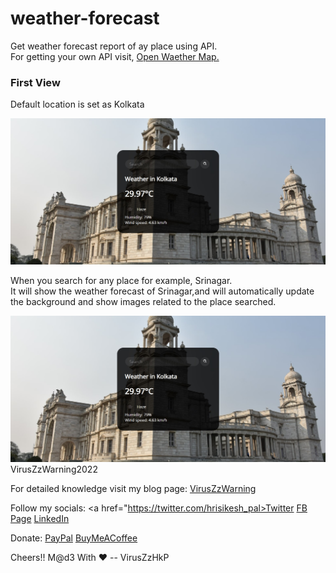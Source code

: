 # weather-forecast
 Get weather forecast report of ay place using API.<br>For getting your own API visit, <a href="https://openweathermap.org/">Open Waether Map.</a>

<h3>First View</h3>
<p>Default location is set as Kolkata</p>
<img src="demo/kol.jpg" alt="kolkata weather" class="pic">
<p>When you search for any place for example, Srinagar.<br>It will show the weather forecast of Srinagar,and will automatically update the background and show images related to the place searched.</p>
<img src="demo/kol.jpg" alt="kolkata weather" class="pic">
VirusZzWarning2022

For detailed knowledge visit my blog page:
<a href="https://viruszzwarning.medium.com">VirusZzWarning</a>

Follow my socials:
<a href="https://twitter.com/hrisikesh_pal>Twitter</a>
<a href="https://www.facebook.com/therealhrisikesh">FB Page</a> 
<a href="https://www.linkedin.com/in/viruszzwarning/">LinkedIn</a>

Donate:
<a href="https://paypal.me/hrisikeshpal">PayPal</a>
<a href="https://www.buymeacoffee.com/hrisikesh">BuyMeACoffee</a>

Cheers!!
M@d3 With ♥ -- VirusZzHkP

